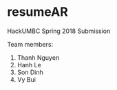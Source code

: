 # resumeAR

HackUMBC Spring 2018 Submission

Team members:
1. Thanh Nguyen
2. Hanh Le
3. Son Dinh
4. Vy Bui
